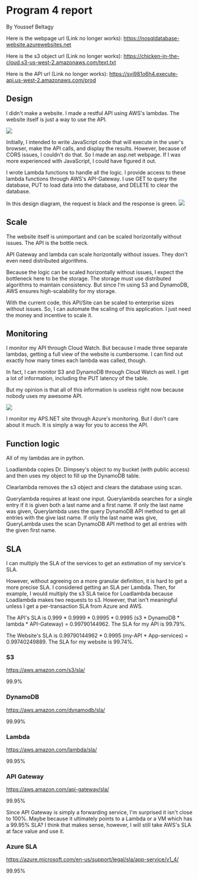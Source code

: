 # Program 4 report

By Youssef Beltagy

Here is the webpage url (Link no longer works): https://nosqldatabase-website.azurewebsites.net

Here is the s3 object url (Link no longer works): https://chicken-in-the-cloud.s3-us-west-2.amazonaws.com/text.txt

Here is the API url (Link no longer works): https://svj981o6h4.execute-api.us-west-2.amazonaws.com/prod


## Design

I didn't make a website. I made a restful API using AWS's lambdas. The website itself is just a way to use the API.

![](https://cloud-computing.ybeltagy.com/pics/nosql_webpage.PNG)

Initially, I intended to write JavaScript code that will execute in the user's browser, make the API calls, and display the results. However, because of CORS issues, I couldn't do that. So I made an asp.net webpage. If I was more experienced with JavaScript, I could have figured it out.

I wrote Lambda functions to handle all the logic. I provide access to these lambda functions through AWS's API-Gateway. I use GET to query the database, PUT to load data into the database, and DELETE to clear the database.

In this design diagram, the request is black and the response is green.
![](https://cloud-computing.ybeltagy.com/pics/nosql_design.PNG)

## Scale

The website itself is unimportant and can be scaled horizontally without issues. The API is the bottle neck.

API Gateway and lambda can scale horizontally without issues. They don't even need distributed algorithms.

Because the logic can be scaled horizontally without issues, I expect the bottleneck here to be the storage. The storage must use distributed algorithms to maintain consistency. But since I'm using S3 and DynamoDB, AWS ensures high-scalability for my storage.

With the current code, this API/Site can be scaled to enterprise sizes without issues. So, I can automate the scaling of this application. I just need the money and incentive to scale it.

## Monitoring

I monitor my API through Cloud Watch. But because I made three separate lambdas, getting a full view of the website is cumbersome. I can find out exactly how many times each lambda was called, though.

In fact, I can monitor S3 and DynamoDB through Cloud Watch as well. I get a lot of information, including the PUT latency of the table.

But my opinion is that all of this information is useless right now because nobody uses my awesome API.

![](https://cloud-computing.ybeltagy.com/pics/nosql_cloudwatch.PNG)



I monitor my APS.NET site through Azure's monitoring. But I don't care about it much. It is simply a way for you to access the API.

## Function logic

All of my lambdas are in python.

Loadlambda copies Dr. Dimpsey's object to my bucket (with public access) and then uses my object to fill up the DynamoDB table.

Clearlambda removes the s3 object and clears the database using scan.

Querylambda requires at least one input. Querylambda searches for a single entry if it is given both a last name and a first name. If only the last name was given, Querylambda uses the query DynamoDB API method to get all entries with the give last name. If only the last name was give, QueryLambda uses the scan DynamoDB API method to get all entries with the given first name.

## SLA

I can multiply the SLA of the services to get an estimation of my service's SLA.

However, without agreeing on a more granular definition, it is hard to get a more precise SLA. I considered getting an SLA per Lambda. Then, for example, I would multiply the s3 SLA twice for Loadlambda because Loadlambda makes two requests to s3. However, that isn't meaningful unless I get a per-transaction SLA from Azure and AWS.

The API's SLA is 0.999 \* 0.9999 \* 0.9995 \* 0.9995 (s3 \* DynamoDB \* lambda \* API-Gateway) = 0.99790144962. The SLA for my API is 99.79%.

The Website's SLA is 0.99790144962 * 0.9995 (my-API \* App-services) = 0.99740249889. The SLA for my website is 99.74%.

### S3

https://aws.amazon.com/s3/sla/

99.9%

### DynamoDB

https://aws.amazon.com/dynamodb/sla/

99.99%

### Lambda

https://aws.amazon.com/lambda/sla/

99.95%

### API Gateway

https://aws.amazon.com/api-gateway/sla/

99.95%

Since API Gateway is simply a forwarding service, I'm surprised it isn't close to 100%. Maybe because it ultimately points to a Lambda or a VM which has a 99.95% SLA? I think that makes sense, however, I will still take AWS's SLA at face value and use it.

### Azure SLA
https://azure.microsoft.com/en-us/support/legal/sla/app-service/v1_4/

99.95%

